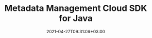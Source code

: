 ---
############################# Static ############################
layout: "product"
date: 2021-04-27T09:31:06+03:00
draft: false

product: "Metadata"
product_tag: "metadata"
platform: "Java"
platform_tag: "java"

############################# Head ############################
head_title: "Java Metadata Cloud SDK – Read Edit Remove Metadata from documents"
head_description: "Java metadata API to view, read, edit, analyze, find, delete, compare & export metadata of PDF Word Excel PPTX Outlook Visio Audio Video & Image documents."

############################# Header ############################
title: "Metadata Management Cloud SDK for Java"
description: "Metadata manipulation REST API to manage metadata properties from over 60 document, images and multimedia file formats in any language or platform.‎"
button:
    enable: true

############################# SubMenu ############################
submenu:
    enable: true
    
    left:
        img_alt: "GroupDocs.Metadata Cloud SDK for Java"
        image: "/sdk/272x272/groupdocs_metadata-for-java.webp"
        product: "GroupDocs.Metadata"
        platform: "Java"

    middle:
        button:
            # button loop
            - link: "#overview"
              text: "Overview"

            # button loop
            - link: "#features"
              text: "Features"


            # button loop
            - link: "https://docs.groupdocs.cloud/metadata/release-notes/"
              text: "Release Notes"

            # button loop
            - link: "https://purchase.groupdocs.cloud/pricing"
              text: "Pricing"

    right:
        link_download: "https://github.com/groupdocs-metadata-cloud/groupdocs-metadata-cloud-java"
        link_learn: "https://docs.groupdocs.cloud/metadata/"
        link_buy: "https://purchase.groupdocs.cloud/buy"

############################# Overview ############################
overview:
    enable: true
    content: |
      GroupDocs.Metadata Cloud SDK for Java makes it easier for developers to incorporate document metadata manipulation features within any java-based application by quickly integrating it with GroupDocs.Metadata Cloud REST API.

      The metadata extraction API is flexible and feature-rich, allowing users to view, add, update, search, retrieve and remove metadata properties from various document and image file formats such as Microsoft Office (Word, Excel, PowerPoint, Outlook, Visio, OneNote, and Project), PDF, metafiles, Photoshop and AutoCAD, audio and video file types. GroupDocs.Watermark Cloud is a REST API that can be used with any language or platform of your choice. It saves you valuable development cost and time by managing API requests and responses to let you focus only on writing up the specific source code that is needed in your project.


    tabs:
      enable: true     
      
      ## TAB ONE ##
      tab_one:
        description: |
          Following is an overview of GroupDocs.Metadata Cloud:

        left:
          enable: true
          icon: "fas fa-wrench"
          title: "Advanced APIs"
          content: |
            * Add Metadata
            * Update Metadata
            * Extract Metadata
            * Search Metadata
            * Replace / Remove Metadata
      
        right:
          enable: true
          icon: "fab fa-html5"
          title: "Working with Audio, Video & Other Formats"
          content: |
            * Manipulate Metadata
            * Read/Update Metadata
            * Read Image Files Metatadata
            * Extract Metadata of Image Files
            * Replace Metadata of ZIP Archives
            * Manipulate OpenType Fonts
            * Read vCard File Types
      
      ## TAB TWO ##
      tab_two:
        description: |
          GroupDocs.Metadata Cloud supports a number of document formats.

        left:
          enable: true
          table:
            # table loop
            - title: "Microsoft Office"
              content: |
                * **Word:** DOC, DOCX, DOT, DOTX, DOCM
                * **Excel:**  XLS, XLSX, XLSM, XLTM
                * **PowerPoint:** PPT, PPTX, POTM, POTX, PPTM, PPS, PPSX‎, PPSM‎
                * **Outlook:** MSG, EML
                * **OneNote:** ONE
                * **Visio:** VSD, VDX, VSDX, VSS, VSX
                * **Project:** MPP

        right:
          enable: true
          table:
            # table loop
            - title: "Other Formats"
              content: |
                * **OpenDocument**: ODT, ODS
                * **Portable**: PDF
                * **Photoshop**: PSD
                * **AutoCAD**: DWG, DXF
                * **Audio**: MP3, WAV
                * **Video**: AVI, MOV, QT, FLV
                * **Metafiles**: EMF, WMF
                * **vCard**: VCF‎, VCR
                * **Image**: JPG, JPEG, JPE, JP2, PNG, GIF, TIFF, WebP, BMP, DJVU, DJV, DICOM‎  
                * **OpenType Fonts**: OTF, OTC, TTF, TTC‎
                * **Others**: EPUB, ZIP, TORRENT, ASF

      ## TAB THREE ##
      tab_three:
        description: |
          If you do not want to use any of our SDKs or the required SDK is not available at the moment, you can still easily get started with GroupDocs.Metadata REST API while using your favorite language & platform.
        
        left:
          enable: true
          table:
            # table loop
            - icon: "fab fa-windows"
              title: "Operating Systems"
              content: |
                * Microsoft Windows Desktop
                * Microsoft Windows Server
                * Linux
                * MacOS

            # table loop
            - icon: "fas fa-code"
              title: "Supported Frameworks"
              content: |
                * Java 7 (1.7) and above

        right:
          enable: true
          table:
            # table loop
            - icon: "fas fa-cogs"
              title: "Development Environments"
              content: |
                * NetBeans
                * IntelliJ IDEA
                * Eclipse
            # table loop
            - icon: "fas fa-tools"
              title: "Build Automation Tool"
              content: |
                * Maven

############################# Features ############################
features:
    enable: true
    title: "Advanced Document Metadata REST API Features"

    feature:
      # feature loop
      - icon: "fab fa-html5"
        content: "Secured REST oriented Metadata Management API"

      # feature loop
      - icon: "fab fa-html5"
        content: "Supporting more than 60 popular file formats"

      # feature loop
      - icon: "fas fa-file-image"
        content: "Ability to View/Add Metadata"
      
      # feature loop
      - icon: "fas fa-file-alt"
        content: "Retrieve & Remove Metadata from Documents and Images"

      # feature loop
      - icon: "fas fa-file-pdf"
        content: "Perform Search & Modify Metadata Operations on Supported File Types"

      # feature loop
      - icon: "fas fa-folder"
        content: "Flexible and Easy to Integrate with any language or platform"

      

    more_feature:
      # more_feature_loop
      - title: "Remove Metadata by Property Name - Java"
        content: |
          
          
          ```shell
            //Get your App SID, App Key and Storage Name at https://dashboard.groupdocs.cloud (free registration is required).
            String MyAppKey = ""; // Get AppKey and AppSID from https://dashboard.groupdocs.cloud
            String MyAppSid = ""; // Get AppKey and AppSID from https://dashboard.groupdocs.cloud
              
            Configuration configuration = new Configuration(MyAppSid, MyAppKey);
            MetadataApi apiInstance = new MetadataApi(configuration);
            
            RemoveOptions options = new RemoveOptions();
            SearchCriteria searchCriteria = new SearchCriteria();
            NameOptions nameOptions = new NameOptions();
            nameOptions.setValue("Application");
            searchCriteria.setNameOptions(nameOptions);
            options.setSearchCriteria(searchCriteria);
            FileInfo fileInfo = new FileInfo();
            fileInfo.setFilePath("documents/input.docx");
            options.setFileInfo(fileInfo);
            RemoveRequest request = new RemoveRequest(options);
            
            RemoveResult response = apiInstance.remove(request);
          ```
      

############################# Support ############################
support:
    enable: true

############################# Solutions ############################
solutions:
    enable: true
    title: "GroupDocs.Metadata offers document viewing APIs for other popular development environments"

    solution:
        # solution loop
        - img_alt: "GroupDocs.Metadata for cURL"
          image: "/sdk/272x272/groupdocs_metadata-for-curl.webp"
          product: "GroupDocs.Metadata"
          platform: "cURL"
          link: "/metadata/curl/"

        # solution loop
        - img_alt: "GroupDocs.Metadata for .NET"
          image: "/sdk/272x272/groupdocs_metadata-for-net.webp"
          product: "GroupDocs.Metadata"
          platform: ".NET"
          link: "/metadata/net/"

        # solution loop
        - img_alt: "GroupDocs.Metadata for Java"
          image: "/sdk/272x272/groupdocs_metadata-for-java.webp"
          product: "GroupDocs.Metadata"
          platform: "Java"
          link: "/metadata/java/"

############################# Back to top ###############################
back_to_top:
  enable: true
---